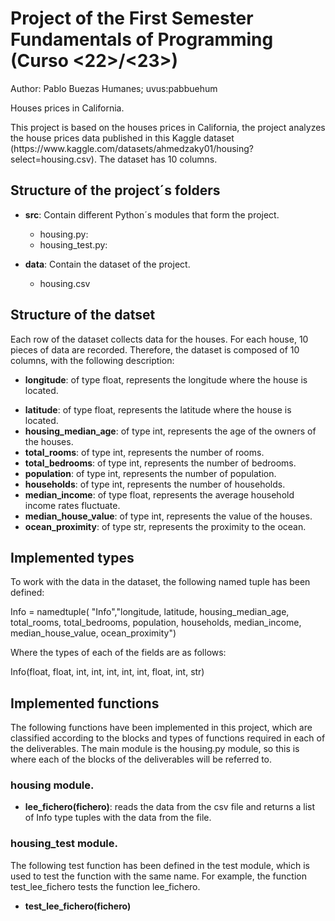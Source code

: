 <h1>Project of the First Semester Fundamentals of Programming (Curso <22>/<23>)</h1>

Author: Pablo Buezas Humanes; uvus:pabbuehum

Houses prices in California.

<p>This project is based on the houses prices in California, the project analyzes the house prices data published in 
this Kaggle dataset (https://www.kaggle.com/datasets/ahmedzaky01/housing?select=housing.csv). The dataset has 10 columns.</p>

<h2>Structure of the project´s folders</h2>
 
<ul>
<li><p><strong>src</strong>: Contain different Python´s modules that form the project.<br></li>
<ul>
<li>housing.py: <br></li>
<li>housing_test.py: </p></li>
</ul>
<li><p><strong>data</strong>: Contain the dataset of the project.<br></li>
<ul>
<li>housing.csv </p></li>
</ul>
</ul>
  

<h2>Structure of the datset</h2>

<p>Each row of the dataset collects data for the houses. For each house, 10 pieces of data are recorded. Therefore, the dataset is composed of 10 columns, with the following description: </p>

<ul>
<li><p><strong>longitude</strong>: of type float, represents the longitude where the house is located. <br></li>
<li><strong>latitude</strong>: of type float, represents the latitude where the house is located. <br></li>
<li><strong>housing_median_age</strong>: of type int, represents the age of the owners of the houses. <br></li>
<li><strong>total_rooms</strong>: of type int, represents the number of rooms. <br></li>
<li><strong>total_bedrooms</strong>: of type int, represents the number of bedrooms. <br></li>
<li><strong>population</strong>: of type int, represents the number of population. <br></li></li>
<li><strong>households</strong>: of type int, represents the number of households. <br></li>
<li><strong>median_income</strong>: of type float, represents the average household income rates fluctuate. <br></li>
<li><strong>median_house_value</strong>: of type int, represents the value of the houses. <br></li>
<li><strong>ocean_proximity</strong>: of type str, represents the proximity to the ocean. </p></li>
</ul>


<h2>Implemented types</h2>
 
<p>To work with the data in the dataset, the following named tuple has been defined: </p>

<p>Info = namedtuple( "Info","longitude, latitude, housing_median_age, total_rooms, total_bedrooms, population, households, median_income, median_house_value, ocean_proximity") </p>

<p>Where the types of each of the fields are as follows: </p>

<p>Info(float, float, int, int, int, int, int, float, int, str) </p>
 
 
<h2>Implemented functions</h2>

<p>The following functions have been implemented in this project, which are classified according to the blocks and types of functions required in each of the deliverables. The main module is the housing.py module, so this is where each of the blocks of the deliverables will be referred to. </p>

<p><h3>housing module.</h3> </p>
 
<ul>
<li><p><strong>lee_fichero(fichero)</strong>: reads the data from the csv file and returns a list of Info type tuples with the data from the file. </p> </li>
</ul>
 
 
<p><h3>housing_test module.</h3> </p>
 
<p>The following test function has been defined in the test module, which is used to test the function with the same name. For example, the function test_lee_fichero tests the function lee_fichero. </p>

<ul>
<li><p><strong>test_lee_fichero(fichero)</strong> </p></li>
</ul>
 
 
